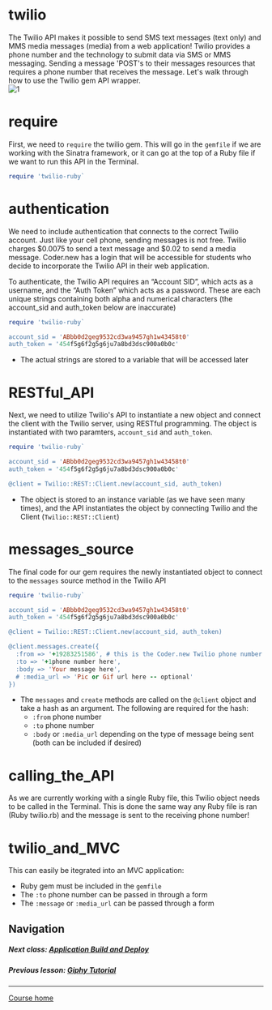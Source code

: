 # twilio
The Twilio API makes it possible to send SMS text messages (text only) and MMS media messages (media) from a web application! Twilio provides a phone number and the technology to submit data via SMS or MMS messaging. Sending a message 'POST's to their messages resources that requires a phone number that receives the message. Let's walk through how to use the Twilio gem API wrapper.  
![1](http://i.imgur.com/B1sVSyb.gif)  

# require
First, we need to `require` the twilio gem. This will go in the `gemfile` if we are working with the Sinatra framework, or it can go at the top of a Ruby file if we want to run this API in the Terminal.
```ruby
require 'twilio-ruby`
```  

# authentication
We need to include authentication that connects to the correct Twilio account. Just like your cell phone, sending messages is not free. Twilio charges $0.0075 to send a text message and $0.02 to send a media message. Coder.new has a login that will be accessible for students who decide to incorporate the Twilio API in their web application.  

To authenticate, the Twilio API requires an “Account SID”, which acts as a username, and the “Auth Token” which acts as a password. These are each unique strings containing both alpha and numerical characters (the account_sid and auth_token below are inaccurate)  
```ruby
require 'twilio-ruby`

account_sid = 'ABbb0d2geg9532cd3wa9457gh1w43458t0'
auth_token = '454f5g6f2g5g6ju7a8bd3dsc900a0b0c'
```  
- The actual strings are stored to a variable that will be accessed later

# RESTful_API
Next, we need to utilize Twilio's API to instantiate a new object and connect the client with the Twilio server, using RESTful programming. The object is instantiated with two paramters, `account_sid` and `auth_token`.
```ruby
require 'twilio-ruby`

account_sid = 'ABbb0d2geg9532cd3wa9457gh1w43458t0'
auth_token = '454f5g6f2g5g6ju7a8bd3dsc900a0b0c'

@client = Twilio::REST::Client.new(account_sid, auth_token)
```  
- The object is stored to an instance variable (as we have seen many times), and the API instantiates the object by connecting Twilio and the Client (`Twilio::REST::Client`)

# messages_source
The final code for our gem requires the newly instantiated object to connect to the `messages` source method in the Twilio API
```ruby
require 'twilio-ruby`

account_sid = 'ABbb0d2geg9532cd3wa9457gh1w43458t0'
auth_token = '454f5g6f2g5g6ju7a8bd3dsc900a0b0c'

@client = Twilio::REST::Client.new(account_sid, auth_token)

@client.messages.create({
  :from => '+19283251586', # this is the Coder.new Twilio phone number
  :to => '+1phone number here',
  :body => 'Your message here',
  # :media_url => 'Pic or Gif url here -- optional'
})
```  
- The `messages` and `create` methods are called on the `@client` object and take a hash as an argument. The following are required for the hash:
  - `:from` phone number
  - `:to` phone number
  - `:body` or `:media_url` depending on the type of message being sent (both can be included if desired)

# calling_the_API
As we are currently working with a single Ruby file, this Twilio object needs to be called in the Terminal. This is done the same way any Ruby file is ran (Ruby twilio.rb) and the message is sent to the receiving phone number! 

# twilio_and_MVC
This can easily be itegrated into an MVC application:
- Ruby gem must be included in the `gemfile`
- The `:to` phone number can be passed in through a form
- The `:message` or `:media_url` can be passed through a form


## Navigation  
##### Next class: [Application Build and Deploy](https://github.com/Coderdotnew/intro_web_apps_bs/tree/master/12_class) 
##### Previous lesson: [Giphy Tutorial](https://github.com/Coderdotnew/intro_web_apps_bs/tree/master/11_class/02_giphy)   
---  
[Course home](https://github.com/Coderdotnew/intro_web_apps_bs)   
